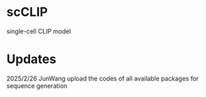 # scCLIP
single-cell CLIP model



# Updates

2025/2/26 JunWang upload the codes of all available packages for sequence generation
